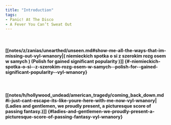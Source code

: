```yaml
---
title: "Introduction"
tags:
- Panic! At The Disco
- A Fever You Can’t Sweat Out
---
```

&nbsp;
#### [[notes/z/zanias/unearthed/unseen.md#show-me-all-the-ways-that-im-missing-out-vyl-wnanory|( niemieckich spotka o si  z szerokim rozg osem w samych ) (Polish for  gained significant popularity )]] {#-niemieckich-spotka-o-si--z-szerokim-rozg-osem-w-samych--polish-for--gained-significant-popularity--vyl-wnanory}
&nbsp;
#### [[notes/h/hollywood_undead/american_tragedy/coming_back_down.md#i-just-cant-escape-its-like-youre-here-with-me-now-vyl-wnanory|(Ladies and gentlemen, we proudly present, a picturesque score of passing fantasy.)]] {#ladies-and-gentlemen-we-proudly-present-a-picturesque-score-of-passing-fantasy-vyl-wnanory}
